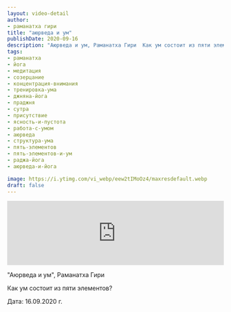 ```yaml
---
layout: video-detail
author:
- раманатха гири
title: "аюрведа и ум"
publishDate: 2020-09-16
description: "Аюрведа и ум, Раманатха Гири  Как ум состоит из пяти элементов?   Дата  16.09.2020 г."
tags: 
- раманатха
- йога
- медитация
- созерцание
- концентрация-внимания
- тренировка-ума
- джняна-йога
- праджня
- сутра
- присутствие
- ясность-и-пустота
- работа-с-умом
- аюрведа
- структура-ума
- пять-элементов
- пять-элементов-и-ум
- раджа-йога
- аюрведа-и-йога

image: https://i.ytimg.com/vi_webp/eew2tIMoOz4/maxresdefault.webp
draft: false
---
```


<iframe width="100%" src="https://www.youtube.com/embed/eew2tIMoOz4" frameborder="0" allowfullscreen=""></iframe> 

 "Аюрведа и ум", Раманатха Гири

 Как ум состоит из пяти элементов?  

 Дата: 16.09.2020 г.

  

 